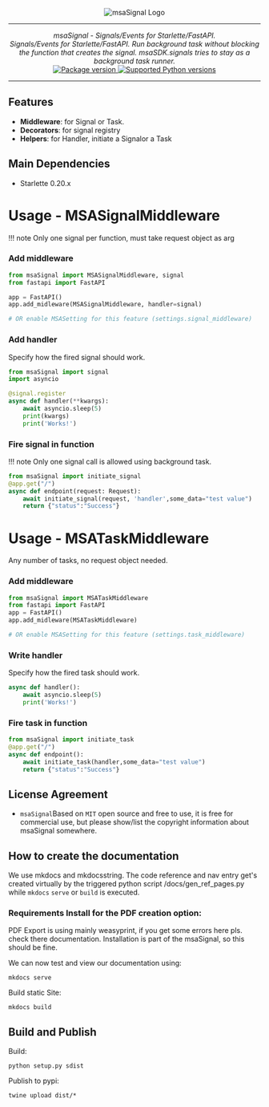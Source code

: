 <p align="center">
  <img src="http://logos.u2d.ai/msaSignal_logo.png?raw=true" alt="msaSignal Logo"/>
</p>

------
<p align="center">
    <em>msaSignal - Signals/Events for Starlette/FastAPI.</em>
<br>
<em>Signals/Events for Starlette/FastAPI. Run background task without blocking the function that creates the signal. 
msaSDK.signals tries to stay as a background task runner.</em>
<br>
  <a href="https://pypi.org/project/msaSignal" target="_blank">
      <img src="https://img.shields.io/pypi/v/msaSignal?color=%2334D058&label=pypi%20package" alt="Package version">
  </a>
  <a href="https://pypi.org/project/msaSignal" target="_blank">
      <img src="https://img.shields.io/pypi/pyversions/msaSignal.svg?color=%2334D058" alt="Supported Python versions">
  </a>
</p>

------

## Features
- **Middleware**: for Signal or Task.
- **Decorators**: for signal registry
- **Helpers**: for Handler, initiate a Signalor a Task


## Main Dependencies

- Starlette 0.20.x


# Usage - MSASignalMiddleware
!!! note
    Only one signal per function, must take request object as arg

### Add middleware
```python
from msaSignal import MSASignalMiddleware, signal
from fastapi import FastAPI

app = FastAPI()
app.add_midleware(MSASignalMiddleware, handler=signal)

# OR enable MSASetting for this feature (settings.signal_middleware)
```
### Add handler
Specify how the fired signal should work.
```python
from msaSignal import signal
import asyncio

@signal.register
async def handler(**kwargs):
    await asyncio.sleep(5)
    print(kwargs)
    print('Works!')
```
### Fire signal in function
!!! note
    Only one signal call is allowed using background task.

```python
from msaSignal import initiate_signal
@app.get("/")
async def endpoint(request: Request):
    await initiate_signal(request, 'handler',some_data="test value")
    return {"status":"Success"}
```
# Usage - MSATaskMiddleware
Any number of tasks, no request object needed.
### Add middleware
```python
from msaSignal import MSATaskMiddleware
from fastapi import FastAPI
app = FastAPI()
app.add_midleware(MSATaskMiddleware)

# OR enable MSASetting for this feature (settings.task_middleware)
```
### Write handler
Specify how the fired task should work.
```python
async def handler():
    await asyncio.sleep(5)
    print('Works!')
```
### Fire task in function
```python
from msaSignal import initiate_task
@app.get("/")
async def endpoint():
    await initiate_task(handler,some_data="test value")
    return {"status":"Success"}
```
## License Agreement

- `msaSignal`Based on `MIT` open source and free to use, it is free for commercial use, but please show/list the copyright information about msaSignal somewhere.


## How to create the documentation

We use mkdocs and mkdocsstring. The code reference and nav entry get's created virtually by the triggered python script /docs/gen_ref_pages.py while ``mkdocs`` ``serve`` or ``build`` is executed.

### Requirements Install for the PDF creation option:
PDF Export is using mainly weasyprint, if you get some errors here pls. check there documentation. Installation is part of the msaSignal, so this should be fine.

We can now test and view our documentation using:

    mkdocs serve

Build static Site:

    mkdocs build


## Build and Publish
  
Build:  

    python setup.py sdist

Publish to pypi:

    twine upload dist/*
